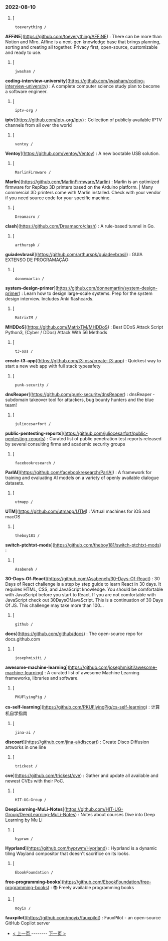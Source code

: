 ### 2022-08-10 
1. [
    

        toeverything /
**AFFiNE**](https://github.com/toeverything/AFFiNE) : There can be more than Notion and Miro. Affine is a next-gen knowledge base that brings planning, sorting and creating all together. Privacy first, open-source, customizable and ready to use.
1. [
    

        jwasham /
**coding-interview-university**](https://github.com/jwasham/coding-interview-university) : A complete computer science study plan to become a software engineer.
1. [
    

        iptv-org /
**iptv**](https://github.com/iptv-org/iptv) : Collection of publicly available IPTV channels from all over the world
1. [
    

        ventoy /
**Ventoy**](https://github.com/ventoy/Ventoy) : A new bootable USB solution.
1. [
    

        MarlinFirmware /
**Marlin**](https://github.com/MarlinFirmware/Marlin) : Marlin is an optimized firmware for RepRap 3D printers based on the Arduino platform. | Many commercial 3D printers come with Marlin installed. Check with your vendor if you need source code for your specific machine.
1. [
    

        Dreamacro /
**clash**](https://github.com/Dreamacro/clash) : A rule-based tunnel in Go.
1. [
    

        arthurspk /
**guiadevbrasil**](https://github.com/arthurspk/guiadevbrasil) : GUIA EXTENSO DE PROGRAMAÇÃO:
1. [
    

        donnemartin /
**system-design-primer**](https://github.com/donnemartin/system-design-primer) : Learn how to design large-scale systems. Prep for the system design interview. Includes Anki flashcards.
1. [
    

        MatrixTM /
**MHDDoS**](https://github.com/MatrixTM/MHDDoS) : Best DDoS Attack Script Python3, (Cyber / DDos) Attack With 56 Methods
1. [
    

        t3-oss /
**create-t3-app**](https://github.com/t3-oss/create-t3-app) : Quickest way to start a new web app with full stack typesafety
1. [
    

        punk-security /
**dnsReaper**](https://github.com/punk-security/dnsReaper) : dnsReaper - subdomain takeover tool for attackers, bug bounty hunters and the blue team!
1. [
    

        juliocesarfort /
**public-pentesting-reports**](https://github.com/juliocesarfort/public-pentesting-reports) : Curated list of public penetration test reports released by several consulting firms and academic security groups
1. [
    

        facebookresearch /
**ParlAI**](https://github.com/facebookresearch/ParlAI) : A framework for training and evaluating AI models on a variety of openly available dialogue datasets.
1. [
    

        utmapp /
**UTM**](https://github.com/utmapp/UTM) : Virtual machines for iOS and macOS
1. [
    

        theboy181 /
**switch-ptchtxt-mods**](https://github.com/theboy181/switch-ptchtxt-mods) : 
1. [
    

        Asabeneh /
**30-Days-Of-React**](https://github.com/Asabeneh/30-Days-Of-React) : 30 Days of React challenge is a step by step guide to learn React in 30 days. It requires HTML, CSS, and JavaScript knowledge. You should be comfortable with JavaScript before you start to React. If you are not comfortable with JavaScript check out 30DaysOfJavaScript. This is a continuation of 30 Days Of JS. This challenge may take more than 100…
1. [
    

        github /
**docs**](https://github.com/github/docs) : The open-source repo for docs.github.com
1. [
    

        josephmisiti /
**awesome-machine-learning**](https://github.com/josephmisiti/awesome-machine-learning) : A curated list of awesome Machine Learning frameworks, libraries and software.
1. [
    

        PKUFlyingPig /
**cs-self-learning**](https://github.com/PKUFlyingPig/cs-self-learning) : 计算机自学指南
1. [
    

        jina-ai /
**discoart**](https://github.com/jina-ai/discoart) : Create Disco Diffusion artworks in one line
1. [
    

        trickest /
**cve**](https://github.com/trickest/cve) : Gather and update all available and newest CVEs with their PoC.
1. [
    

        HIT-UG-Group /
**DeepLearning-MuLi-Notes**](https://github.com/HIT-UG-Group/DeepLearning-MuLi-Notes) : Notes about courses Dive into Deep Learning by Mu Li
1. [
    

        hyprwm /
**Hyprland**](https://github.com/hyprwm/Hyprland) : Hyprland is a dynamic tiling Wayland compositor that doesn't sacrifice on its looks.
1. [
    

        EbookFoundation /
**free-programming-books**](https://github.com/EbookFoundation/free-programming-books) : 📚 Freely available programming books
1. [
    

        moyix /
**fauxpilot**](https://github.com/moyix/fauxpilot) : FauxPilot - an open-source GitHub Copilot server 

- [ < 上一页 ](https://github.com/able8/github-trending-daily-record/blob/master/2022-08-09.md) -------- [ 下一页 > ](https://github.com/able8/github-trending-daily-record/blob/master/2022-08-11.md)